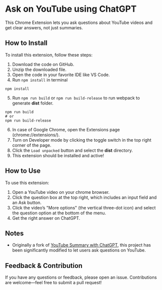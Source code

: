 # Ask on YouTube using ChatGPT

This Chrome Extension lets you ask questions about YouTube videos and get clear answers, not just summaries.

## How to Install

To install this extension, follow these steps:

1. Download the code on GitHub.
2. Unzip the downloaded file.
3. Open the code in your favorite IDE like VS Code.
4. Run `npm install` in terminal

```
npm install
```

5. Run `npm run build` or `npm run build-release` to run webpack to generate **dist** folder.

```
npm run build
# or
npm run build-release
```

6. In case of Google Chrome, open the Extensions page (chrome://extensions/).
7. Turn on Developer mode by clicking the toggle switch in the top right corner of the page.
8. Click the `Load unpacked` button and select the **dist** directory.
9. This extension should be installed and active!

## How to Use

To use this extension:

1. Open a YouTube video on your chrome browser.
2. Click the question box at the top right, which includes an input field and an Ask button.
3. Click the video’s "More options" (the vertical three-dot icon) and select the question option at the bottom of the menu.
4. Get the right answer on ChatGPT.

## Notes

-   Originally a fork of [YouTube Summary with ChatGPT](https://github.com/kazuki-sf/chatgpt-youtube-summary), this project has been significantly modified to let users ask questions on YouTube.

## Feedback & Contribution

If you have any questions or feedback, please open an issue. Contributions are welcome—feel free to submit a pull request!
